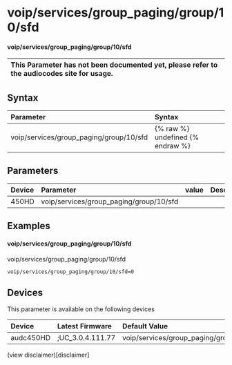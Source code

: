 ﻿---
description: voip/services/group_paging/group/10/sfd
search: false
---

# voip/services/group_paging/group/10/sfd

#### voip/services/group_paging/group/10/sfd


| This Parameter has not been documented yet, please refer to the audiocodes site for usage.  |
| :--- |

## Syntax
| Parameter | Syntax |
| :--- | :--- |
|voip/services/group_paging/group/10/sfd | {% raw %} undefined {% endraw %} |

## Parameters
|Device|Parameter|value|Description|
|:---|:---|:---|:---|
| 450HD | voip/services/group_paging/group/10/sfd |  |  |

## Examples
#### voip/services/group_paging/group/10/sfd

voip/services/group_paging/group/10/sfd

```
voip/services/group_paging/group/10/sfd=0
```

## Devices
This parameter is available on the following devices

| Device | Latest Firmware | Default Value |
|:---|:---|:---|
| audc450HD | ;UC_3.0.4.111.77 | voip/services/group_paging/group/10/sfd=0 

(view disclaimer)[disclaimer]
